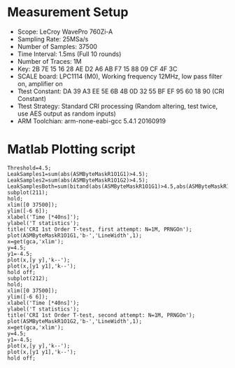 # Measurement Setup
- Scope:				LeCroy WavePro 760Zi-A
- Sampling Rate: 		25MSa/s
- Number of Samples: 		37500
- Time Interval:			1.5ms (Full 10 rounds)
- Number of Traces:		1M
- Key:				2B 7E 15 16 28 AE D2 A6 AB F7 15 88 09 CF 4F 3C
- SCALE board:			LPC1114 (M0), Working frequency 12MHz, low pass filter on, amplifier on
- Ttest Constant:		DA 39 A3 EE 5E 6B 4B 0D 32 55 BF EF 95 60 18 90 (CRI Constant)
- Ttest Strategy:		Standard CRI processing (Random altering, test twice, use AES output as random inputs)
- ARM Toolchian:			arm-none-eabi-gcc 5.4.1 20160919

# Matlab Plotting script

```
Threshold=4.5;
LeakSamples1=sum(abs(ASMByteMaskR1O1G1)>4.5);
LeakSamples2=sum(abs(ASMByteMaskR1O1G2)>4.5);
LeakSamplesBoth=sum(bitand(abs(ASMByteMaskR1O1G1)>4.5,abs(ASMByteMaskR1O1G2)>4.5));
subplot(211);
hold;
xlim([0 37500]);
ylim([-6 6]);
xlabel('Time [*40ns]');
ylabel('T statistics');
title('CRI 1st Order T-test, first attempt: N=1M, PRNGOn');
plot(ASMByteMaskR1O1G1,'b-','LineWidth',1);
x=get(gca,'xlim');
y=4.5;
y1=-4.5;
plot(x,[y y],'k--');
plot(x,[y1 y1],'k--');
hold off;
subplot(212);
hold;
xlim([0 37500]);
ylim([-6 6]);
xlabel('Time [*40ns]');
ylabel('T statistics');
title('CRI 1st Order T-test, second attempt: N=1M, PRNGOn');
plot(ASMByteMaskR1O1G2,'b-','LineWidth',1);
x=get(gca,'xlim');
y=4.5;
y1=-4.5;
plot(x,[y y],'k--');
plot(x,[y1 y1],'k--');
hold off;
```
